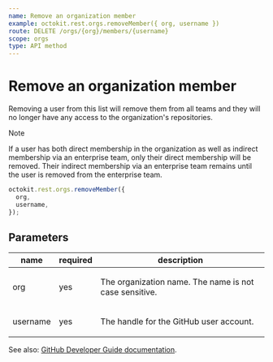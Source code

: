 ```yaml
---
name: Remove an organization member
example: octokit.rest.orgs.removeMember({ org, username })
route: DELETE /orgs/{org}/members/{username}
scope: orgs
type: API method
---
```


# Remove an organization member

Removing a user from this list will remove them from all teams and they will no longer have any access to the organization's repositories.

> [!NOTE]
> If a user has both direct membership in the organization as well as indirect membership via an enterprise team, only their direct membership will be removed. Their indirect membership via an enterprise team remains until the user is removed from the enterprise team.

```js
octokit.rest.orgs.removeMember({
  org,
  username,
});
```

## Parameters

<table>
  <thead>
    <tr>
      <th>name</th>
      <th>required</th>
      <th>description</th>
    </tr>
  </thead>
  <tbody>
    <tr><td>org</td><td>yes</td><td>

The organization name. The name is not case sensitive.

</td></tr>
<tr><td>username</td><td>yes</td><td>

The handle for the GitHub user account.

</td></tr>
  </tbody>
</table>

See also: [GitHub Developer Guide documentation](https://docs.github.com/rest/orgs/members#remove-an-organization-member).
